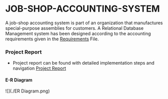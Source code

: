 # JOB-SHOP-ACCOUNTING-SYSTEM

A job-shop accounting system is part of an organization that manufactures special-purpose assemblies for customers. 
A Relational Database Management system has been designed according to the accounting requirements given in the [Requirements](./Project_Requirements.pdf) File.

### Project Report
  * Project report can be found with detailed implementation steps and navigation [Project Report](./DB_REPORT.pdf)

####                                        E-R Diagram

![](./ER Diagram.png)
